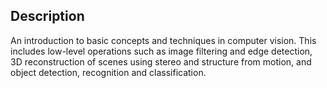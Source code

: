 ## Description

An introduction to basic concepts and techniques in computer vision. This includes low-level operations such as image filtering and edge detection, 3D reconstruction of scenes using stereo and structure from motion, and object detection, recognition and classification.
